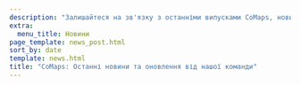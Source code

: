 ```yaml
---
description: "Залишайтеся на зв'язку з останніми випусками CoMaps, новинами та оновленнями від нашої команди"
extra:
  menu_title: Новини
page_template: news_post.html
sort_by: date
template: news.html
title: "CoMaps: Останні новини та оновлення від нашої команди"
---
```

